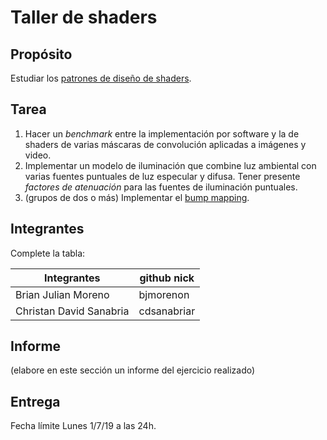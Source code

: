 ﻿# Taller de shaders

## Propósito

Estudiar los [patrones de diseño de shaders](http://visualcomputing.github.io/Shaders/#/4).

## Tarea

1. Hacer un _benchmark_ entre la implementación por software y la de shaders de varias máscaras de convolución aplicadas a imágenes y video.
2. Implementar un modelo de iluminación que combine luz ambiental con varias fuentes puntuales de luz especular y difusa. Tener presente _factores de atenuación_ para las fuentes de iluminación puntuales.
3. (grupos de dos o más) Implementar el [bump mapping](https://en.wikipedia.org/wiki/Bump_mapping).





## Integrantes



Complete la tabla:


|       Integrantes       |  github nick  |
| ----------------------- | ------------- |
|   Brian Julian Moreno   |   bjmorenon   |
| Christan David Sanabria |	 cdsanabriar  |

## Informe

(elabore en este sección un informe del ejercicio realizado)

## Entrega

Fecha límite Lunes 1/7/19 a las 24h.

